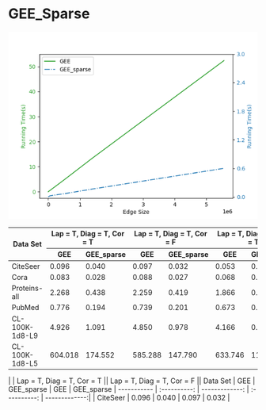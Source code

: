 # GEE_Sparse

![Preview Image](https://github.com/xihan-qin/GEE_Sparse/blob/main/GEE_vs_GEE_sparse.png)


<table>
<thead>
  <tr>
    <th rowspan="2">Data Set</th>
    <th colspan="2">Lap = T, Diag = T, Cor = T</th>
    <th colspan="2">Lap = T, Diag = T, Cor = F</th>
    <th colspan="2">Lap = T, Diag = F, Cor = T</th>
    <th colspan="2">Lap = T, Diag = F, Cor = F</th>
  </tr>
  <tr>
    <th>GEE</th>
    <th>GEE_sparse</th>
    <th>GEE</th>
    <th>GEE_sparse</th>
    <th>GEE</th>
    <th>GEE_sparse</th>
    <th>GEE</th>
    <th>GEE_sparse</th>
  </tr>
</thead>
<tbody>
  <tr>
    <td>CiteSeer</td>
    <td>0.096</td>
    <td>0.040</td>
    <td>0.097</td>
    <td>0.032</td>
    <td>0.053</td>
    <td>0.032</td>
    <td>0.051</td>
    <td>0.030</td>
  </tr>
  <tr>
    <td>Cora</td>
    <td>0.083</td>
    <td>0.028</td>
    <td>0.088</td>
    <td>0.027</td>
    <td>0.068</td>
    <td>0.033</td>
    <td>0.068</td>
    <td>0.026</td>
  </tr>
  <tr>
    <td>Proteins-all</td>
    <td>2.268</td>
    <td>0.438</td>
    <td>2.259</td>
    <td>0.419</td>
    <td>1.866</td>
    <td>0.391</td>
    <td>1.846</td>
    <td>0.478</td>
  </tr>
  <tr>
    <td>PubMed</td>
    <td>0.776</td>
    <td>0.194</td>
    <td>0.739</td>
    <td>0.201</td>
    <td>0.673</td>
    <td>0.208</td>
    <td>0.560</td>
    <td>0.199</td>
  </tr>
  <tr>
    <td>CL-100K-1d8-L9</td>
    <td>4.926</td>
    <td>1.091</td>
    <td>4.850</td>
    <td>0.978</td>
    <td>4.166</td>
    <td>0.992</td>
    <td>3.823</td>
    <td>1.095</td>
  </tr>
  <tr>
    <td>CL-100K-1d8-L5</td>
    <td>604.018</td>
    <td>174.552</td>
    <td>585.288</td>
    <td>147.790</td>
    <td>633.746</td>
    <td>118.705</td>
    <td>571.360</td>
    <td>123.691</td>
  </tr>
</tbody>
</table>

|             | Lap = T, Diag = T, Cor = T   || Lap = T, Diag = T, Cor = F   ||
Data Set      |     GEE      |   GEE_sparse   |     GEE      |   GEE_sparse   |
  ----------- | :----------: | -------------: | :----------: |  -------------:|
| CiteSeer    |     0.096    |      0.040     |     0.097    |      0.032     |



